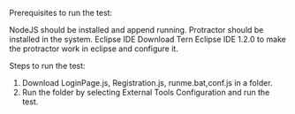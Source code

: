 
Prerequisites to run the test:

NodeJS should be installed and append running.
Protractor should be installed in the system.
Eclipse IDE 
Download Tern Eclipse IDE 1.2.0 to make the protractor work in eclipse and configure it.



Steps to run the test:

1) Download LoginPage.js, Registration.js, runme.bat,conf.js in a folder.
2) Run the folder by selecting External Tools Configuration and run the test.
